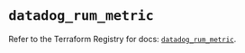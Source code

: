 # `datadog_rum_metric`

Refer to the Terraform Registry for docs: [`datadog_rum_metric`](https://registry.terraform.io/providers/datadog/datadog/3.57.0/docs/resources/rum_metric).
